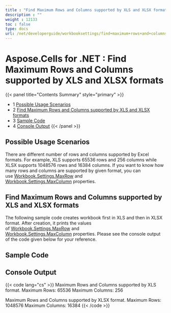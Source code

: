```yaml
---
title : "Find Maximum Rows and Columns supported by XLS and XLSX formats" 
description : "" 
weight : 12133 
toc : false
type: docs
url: /net/developerguide/workbooksettings/find+maximum+rows+and+columns+supported+by+xls+and+xlsx+formats/
---
```


# Aspose.Cells for .NET : Find Maximum Rows and Columns supported by XLS and XLSX formats


{{< panel title="Contents Summary" style="primary" >}}
*   1 [Possible Usage Scenarios](#possible-usage-scenarios)
*   2 [Find Maximum Rows and Columns supported by XLS and XLSX formats](#find-maximum-rows-and-columns-supported-by-xls-and-xlsx-formats)
*   3 [Sample Code](#sample-code)
*   4 [Console Output](#console-output)
{{< /panel >}}
 

## Possible Usage Scenarios

There are different number of rows and columns supported by Excel formats. For example, XLS supports 65536 rows and 256 columns while XLSX supports 1048576 rows and 16384 columns. If you want to know how many rows and columns are supported by given format, you can use [Workbook.Settings.MaxRow](https://apireference.aspose.com/net/cells/aspose.cells/workbooksettings/properties/maxrow) and [Workbook.Settings.MaxColumn](https://apireference.aspose.com/net/cells/aspose.cells/workbooksettings/properties/maxcolumn) properties.

## Find Maximum Rows and Columns supported by XLS and XLSX formats

The following sample code creates workbook first in XLS and then in XLSX format. After creation, it prints the values of [Workbook.Settings.MaxRow](https://apireference.aspose.com/net/cells/aspose.cells/workbooksettings/properties/maxrow) and [Workbook.Settings.MaxColumn](https://apireference.aspose.com/net/cells/aspose.cells/workbooksettings/properties/maxcolumn) properties. Please see the console output of the code given below for your reference.

## Sample Code

## Console Output

{{< code lang="cs" >}}
Maximum Rows and Columns supported by XLS format.
Maximum Rows: 65536
Maximum Columns: 256

Maximum Rows and Columns supported by XLSX format.
Maximum Rows: 1048576
Maximum Columns: 16384
{{< /code >}}


